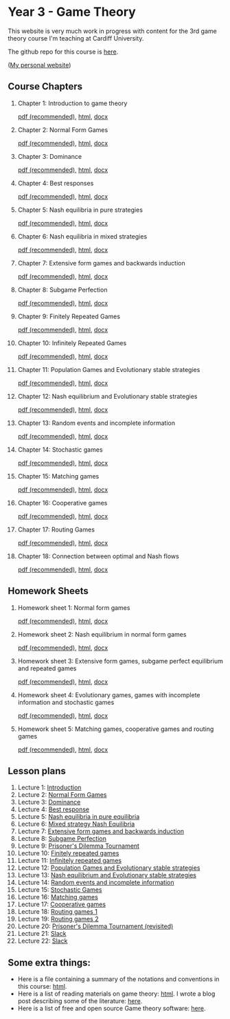 # Year 3 - Game Theory

This website is very much work in progress with content for the 3rd game theory course I'm teaching at Cardiff University.

The github repo for this course is [here](https://github.com/drvinceknight/Year_3_game_theory_course).

([My personal website](www.vincent-knight.com))
                 


## Course Chapters

1. Chapter 1: Introduction to game theory

	[pdf (recommended)](./Course_Notes/Chapter_01-Introduction.pdf), [html](./Course_Notes/Chapter_01-Introduction.html), [docx](./Course_Notes/Chapter_01-Introduction.docx)

2. Chapter 2: Normal Form Games

	[pdf (recommended)](./Course_Notes/Chapter_02-Normal_Form_Games.pdf), [html](./Course_Notes/Chapter_02-Normal_Form_Games.html), [docx](./Course_Notes/Chapter_02-Normal_Form_Games.docx)

3. Chapter 3: Dominance

	[pdf (recommended)](./Course_Notes/Chapter_03-Dominance.pdf), [html](./Course_Notes/Chapter_03-Dominance.html), [docx](./Course_Notes/Chapter_03-Dominance.docx)

4. Chapter 4: Best responses

	[pdf (recommended)](./Course_Notes/Chapter_04-Best_Responses.pdf), [html](./Course_Notes/Chapter_04-Best_Responses.html), [docx](./Course_Notes/Chapter_04-Best_Responses.docx)

5. Chapter 5: Nash equilibria in pure strategies

	[pdf (recommended)](./Course_Notes/Chapter_05-Nash_Equilibria_in_pure_strategies.pdf), [html](./Course_Notes/Chapter_05-Nash_Equilibria_in_pure_strategies.html), [docx](./Course_Notes/Chapter_05-Nash_Equilibria_in_pure_strategies.docx)

6. Chapter 6: Nash equilibria in mixed strategies

	[pdf (recommended)](./Course_Notes/Chapter_06-Nash_Equilibria_in_mixed_strategies.pdf), [html](./Course_Notes/Chapter_06-Nash_Equilibria_in_mixed_strategies.html), [docx](./Course_Notes/Chapter_06-Nash_Equilibria_in_mixed_strategies.docx)

7. Chapter 7: Extensive form games and backwards induction

	[pdf (recommended)](./Course_Notes/Chapter_07-Extensive_form_games_and_backwards_induction.pdf), [html](./Course_Notes/Chapter_07-Extensive_form_games_and_backwards_induction.html), [docx](./Course_Notes/Chapter_07-Extensive_form_games_and_backwards_induction.docx)

8. Chapter 8: Subgame Perfection

	[pdf (recommended)](./Course_Notes/Chapter_08-Subgame_Perfection.pdf), [html](./Course_Notes/Chapter_08-Subgame_Perfection.html), [docx](./Course_Notes/Chapter_08-Subgame_Perfection.docx)

9. Chapter 9: Finitely Repeated Games

	[pdf (recommended)](./Course_Notes/Chapter_09_Finitely_Repeated_Games.pdf), [html](./Course_Notes/Chapter_09_Finitely_Repeated_Games.html), [docx](./Course_Notes/Chapter_09_Finitely_Repeated_Games.docx)

10. Chapter 10: Infinitely Repeated Games

	[pdf (recommended)](./Course_Notes/Chapter_10_Infinetely_Repeated_Games.pdf), [html](./Course_Notes/Chapter_10_Infinetely_Repeated_Games.html), [docx](./Course_Notes/Chapter_10_Infinetely_Repeated_Games.docx)

11. Chapter 11: Population Games and Evolutionary stable strategies

	[pdf (recommended)](./Course_Notes/Chapter_11_Population_Games_and_Evolutionary_stable_strategies.pdf), [html](./Course_Notes/Chapter_11_Population_Games_and_Evolutionary_stable_strategies.html), [docx](./Course_Notes/Chapter_11_Population_Games_and_Evolutionary_stable_strategies.docx)

12. Chapter 12: Nash equilibrium and Evolutionary stable strategies

	[pdf (recommended)](./Course_Notes/Chapter_12_Nash_equilibrium_and_Evolutionary_stable_strategies.pdf), [html](./Course_Notes/Chapter_12_Nash_equilibrium_and_Evolutionary_stable_strategies.html), [docx](./Course_Notes/Chapter_12_Nash_equilibrium_and_Evolutionary_stable_strategies.docx)

13. Chapter 13: Random events and incomplete information

	[pdf (recommended)](./Course_Notes/Chapter_13_Random_events_and_incomplete_information.pdf), [html](./Course_Notes/Chapter_13_Random_events_and_incomplete_information.html), [docx](./Course_Notes/Chapter_13_Random_events_and_incomplete_information.docx)

14. Chapter 14: Stochastic games

	[pdf (recommended)](./Course_Notes/Chapter_14_Stochastic_games.pdf), [html](./Course_Notes/Chapter_14_Stochastic_games.html), [docx](./Course_Notes/Chapter_14_Stochastic_games.docx)

15. Chapter 15: Matching games

	[pdf (recommended)](./Course_Notes/Chapter_15_Matching_games.pdf), [html](./Course_Notes/Chapter_15_Matching_games.html), [docx](./Course_Notes/Chapter_15_Matching_games.docx)

16. Chapter 16: Cooperative games

	[pdf (recommended)](./Course_Notes/Chapter_16_Cooperative_games.pdf), [html](./Course_Notes/Chapter_16_Cooperative_games.html), [docx](./Course_Notes/Chapter_16_Cooperative_games.docx)

17. Chapter 17: Routing Games

	[pdf (recommended)](./Course_Notes/Chapter_17_Routing_games.pdf), [html](./Course_Notes/Chapter_17_Routing_games.html), [docx](./Course_Notes/Chapter_17_Routing_games.docx)

18. Chapter 18: Connection between optimal and Nash flows

	[pdf (recommended)](./Course_Notes/Chapter_18_Connection_between_optimal_and_nash_flows.pdf), [html](./Course_Notes/Chapter_18_Connection_between_optimal_and_nash_flows.html), [docx](./Course_Notes/Chapter_18_Connection_between_optimal_and_nash_flows.docx)


## Homework Sheets

1. Homework sheet 1: Normal form games

	[pdf (recommended)](./Homework/Homework_1.pdf), [html](./Homework/Homework_1.html), [docx](./Homework/Homework_1.docx)

2. Homework sheet 2: Nash equilibrium in normal form games

	[pdf (recommended)](./Homework/Homework_2.pdf), [html](./Homework/Homework_2.html), [docx](./Homework/Homework_2.docx)

3. Homework sheet 3: Extensive form games, subgame perfect equilibrium and repeated games

	[pdf (recommended)](./Homework/Homework_3.pdf), [html](./Homework/Homework_3.html), [docx](./Homework/Homework_3.docx)

4. Homework sheet 4: Evolutionary games, games with incomplete information and stochastic games

	[pdf (recommended)](./Homework/Homework_4.pdf), [html](./Homework/Homework_4.html), [docx](./Homework/Homework_4.docx)

5. Homework sheet 5: Matching games, cooperative games and routing games

	[pdf (recommended)](./Homework/Homework_5.pdf), [html](./Homework/Homework_5.html), [docx](./Homework/Homework_5.docx)

## Lesson plans
1. Lecture 1: [ Introduction](./Lesson_Plans/Lesson_01.html)
2. Lecture 2: [ Normal Form Games](./Lesson_Plans/Lesson_02.html)
3. Lecture 3: [ Dominance](./Lesson_Plans/Lesson_03.html)
4. Lecture 4: [ Best response](./Lesson_Plans/Lesson_04.html)
5. Lecture 5: [ Nash equilibria in pure equilibria](./Lesson_Plans/Lesson_05.html)
6. Lecture 6: [ Mixed strategy Nash Equilibria](./Lesson_Plans/Lesson_06.html)
7. Lecture 7: [ Extensive form games and backwards induction](./Lesson_Plans/Lesson_07.html)
8. Lecture 8: [ Subgame Perfection](./Lesson_Plans/Lesson_08.html)
9. Lecture 9: [ Prisoner's Dilemma Tournament](./Lesson_Plans/Lesson_09.html)
10. Lecture 10: [ Finitely repeated games](./Lesson_Plans/Lesson_10.html)
11. Lecture 11: [ Infinitely repeated games](./Lesson_Plans/Lesson_11.html)
12. Lecture 12: [ Population Games and Evolutionary stable strategies](./Lesson_Plans/Lesson_12.html)
13. Lecture 13: [ Nash equilibrium and Evolutionary stable strategies](./Lesson_Plans/Lesson_13.html)
14. Lecture 14: [ Random events and incomplete information](./Lesson_Plans/Lesson_14.html)
15. Lecture 15: [ Stochastic Games](./Lesson_Plans/Lesson_15.html)
16. Lecture 16: [ Matching games](./Lesson_Plans/Lesson_16.html)
17. Lecture 17: [ Cooperative games](./Lesson_Plans/Lesson_17.html)
18. Lecture 18: [ Routing games 1](./Lesson_Plans/Lesson_18.html)
19. Lecture 19: [ Routing games 2](./Lesson_Plans/Lesson_19.html)
20. Lecture 20: [ Prisoner's Dilemma Tournament (revisited)](./Lesson_Plans/Lesson_20.html)
21. Lecture 21: [ Slack](./Lesson_Plans/Lesson_21.html)
22. Lecture 22: [ Slack](./Lesson_Plans/Lesson_22.html)

## Some extra things:

- Here is a file containing a summary of the notations and conventions in this course: [html](./Notations_conventions.html).
- Here is a list of reading materials on game theory: [html](./Reading_list.html). I wrote a blog post describing some of the literature: [here](http://drvinceknight.blogspot.co.uk/2013/03/game-theory-reading-list.html).
- Here is a list of free and open source Game theory software: [here](http://drvinceknight.blogspot.co.uk/2013/03/open-source-andor-free-game-theory.html).
                 
<script type="text/javascript">

  var _gaq = _gaq || [];
  _gaq.push(['_setAccount', 'UA-38016329-2']);
  _gaq.push(['_setDomainName', 'github.com']);
  _gaq.push(['_setAllowLinker', true]);
  _gaq.push(['_trackPageview']);

  (function() {
    var ga = document.createElement('script'); ga.type = 'text/javascript'; ga.async = true;
    ga.src = ('https:' == document.location.protocol ? 'https://ssl' : 'http://www') + '.google-analytics.com/ga.js';
    var s = document.getElementsByTagName('script')[0]; s.parentNode.insertBefore(ga, s);
  })();

</script>
                 